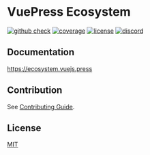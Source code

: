 # VuePress Ecosystem

[![github check](https://github.com/vuepress/ecosystem/actions/workflows/check.yml/badge.svg?branch=main)](https://github.com/vuepress/ecosystem/actions/workflows/check.yml)
[![coverage](https://coveralls.io/repos/github/vuepress/ecosystem/badge.svg?branch=main)](https://coveralls.io/github/vuepress/ecosystem?branch=main)
[![license](https://badgen.net/github/license/vuepress/ecosystem)](https://github.com/vuepress/ecosystem/blob/main/LICENSE)
[![discord](https://badgen.net/discord/online-members/ptFjefy6H5?icon=discord&label=discord)](https://discord.gg/ptFjefy6H5)

## Documentation

<https://ecosystem.vuejs.press>

## Contribution

See [Contributing Guide](https://github.com/vuepress/ecosystem/blob/main/CONTRIBUTING.md).

## License

[MIT](https://github.com/vuepress/ecosystem/blob/main/LICENSE)
